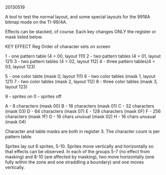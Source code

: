 20130519

A tool to test the normal layout, and some special layouts for the 9918A bitmap mode on the TI-99/4A.

Effects can be stacked, of course. Each key changes ONLY the register or mask listed below.

KEY EFFECT               Reg     Order of character sets on screen

 1 - one pattern table   (4 = 00, layout 111)
 2 - two pattern tables  (4 = 01, layout 121)
 3 - two pattern tables  (4 = 02, layout 112)
 4 - three pattern tables(4 = 03, layout 123) 

 5 - one color table     (mask 0, layout 111)
 6 - two color tables    (mask 1, layout 121)
 7 - two color tables    (mask 2, layout 112)
 8 - three color tables  (mask 3, layout 123)
 
 9 - sprites on
 0 - sprites off
 
 A - 8 characters        (mask 00)
 B - 16 characters       (mask 01)
 C - 32 characters       (mask 03)
 D - 64 characters       (mask 07)
 E - 128 characters      (mask 0F)
 F - 256 characters      (mask 1F)
 G - 16 chars unusual    (mask 02)
 H - 16 chars unusual    (mask 04)
 
 Character and table masks are both in register 3.
 The character count is per pattern table.

Sprites lay out 6 sprites, 5-10. Sprites move vertically and horizontally so that effects can be observed. In each of the groups 5-7 (no effect from masking) and 8-10 (are affected by masking), two move horizontally (one fully within the zone and one straddling a boundary) and one moves vertically.

